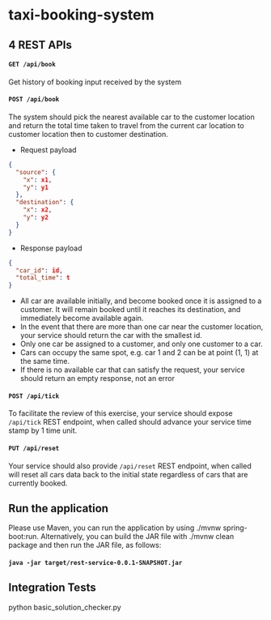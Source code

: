 # taxi-booking-system

## 4 REST APIs

#### `GET /api/book`
Get history of booking input received by the system

#### `POST /api/book`

The system should pick the nearest available car to the customer location and return the total time taken to travel from the current car location to customer location then to customer destination.

- Request payload

```json
{
  "source": {
    "x": x1,
    "y": y1
  },
  "destination": {
    "x": x2,
    "y": y2
  }
}
```

- Response payload

```json
{
  "car_id": id,
  "total_time": t
}
```

- All car are available initially, and become booked once it is assigned to a customer. It will remain booked until it reaches its destination, and immediately become available again.
- In the event that there are more than one car near the customer location, your service should return the car with the smallest id.
- Only one car be assigned to a customer, and only one customer to a car.
- Cars can occupy the same spot, e.g. car 1 and 2 can be at point (1, 1) at the same time.
- If there is no available car that can satisfy the request, your service should return an empty response, not an error

#### `POST /api/tick`

To facilitate the review of this exercise, your service should expose `/api/tick` REST endpoint, when called should advance your service time stamp by 1 time unit.

#### `PUT /api/reset`

Your service should also provide `/api/reset` REST endpoint, when called will reset all cars data back to the initial state regardless of cars that are currently booked.

## Run the application
Please use Maven, you can run the application by using ./mvnw spring-boot:run. Alternatively, you can build the JAR file with ./mvnw clean package and then run the JAR file, as follows:

#### `java -jar target/rest-service-0.0.1-SNAPSHOT.jar`

## Integration Tests

python basic_solution_checker.py


